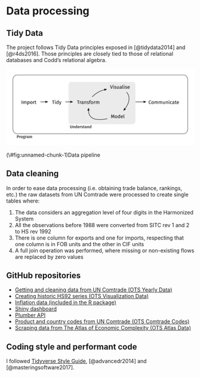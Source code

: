 # Data processing

## Tidy Data

The project follows Tidy Data principles exposed in [@tidydata2014] and  [@r4ds2016]. Those principles are closely tied to those of relational databases and Codd’s relational algebra.

<div class="figure">
<img src="fig/data-science.svg" alt="Data pipeline"  />
<p class="caption">(\#fig:unnamed-chunk-1)Data pipeline</p>
</div>

## Data cleaning

In order to ease data processing (i.e. obtaining trade balance, rankings, etc.) the raw datasets from UN Comtrade were processed to create single tables where:

1. The data considers an aggregation level of four digits in the Harmonized System
2. All the observations before 1988 were converted from SITC rev 1 and 2 to HS rev 1992
3. There is one column for exports and one for imports, respecting that one column is in FOB units and the other in CIF units
4. A full join operation was performed, where missing or non-existing flows are replaced by zero values

## GitHub repositories

* [Getting and cleaning data from UN Comtrade (OTS Yearly Data)](https://github.com/tradestatistics/uncomtrade-datasets-arrow)
* [Creating historic HS92 series (OTS Visualization Data)](https://github.com/tradestatistics/hs92-historic-series)
* [Inflation data (included in the R package)](https://github.com/tradestatistics/inflation-data)
* [Shiny dashboard](https://github.com/tradestatistics/visualization-with-shiny)
* [Plumber API](https://github.com/tradestatistics/plumber-api)
* [Product and country codes from UN Comtrade (OTS Comtrade Codes)](https://github.com/tradestatistics/comtrade-codes)
* [Scraping data from The Atlas of Economic Complexity (OTS Atlas Data)](https://github.com/tradestatistics/atlas-data)

## Coding style and performant code

I followed [Tidyverse Style Guide](http://style.tidyverse.org/), [@advancedr2014] and [@masteringsoftware2017].
